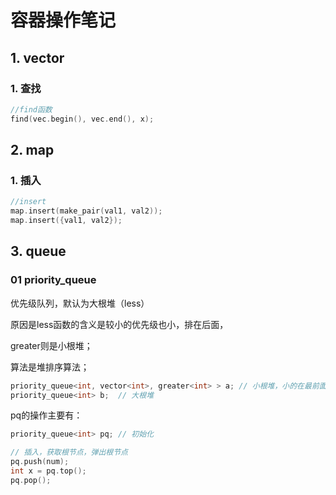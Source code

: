 # 容器操作笔记

## 1. vector

### 1. 查找

```c++
//find函数
find(vec.begin(), vec.end(), x);
```



## 2. map

### 1. 插入

```c++
//insert
map.insert(make_pair(val1, val2));
map.insert({val1, val2});
```



## 3. queue

### 01 priority_queue

优先级队列，默认为大根堆（less）

原因是less函数的含义是较小的优先级也小，排在后面，

greater则是小根堆；

算法是堆排序算法；

```c++
priority_queue<int, vector<int>, greater<int> > a; // 小根堆，小的在最前面
priority_queue<int> b;	// 大根堆
```

pq的操作主要有：

```c++
priority_queue<int> pq; // 初始化

// 插入，获取根节点，弹出根节点
pq.push(num);
int x = pq.top();
pq.pop();
```

